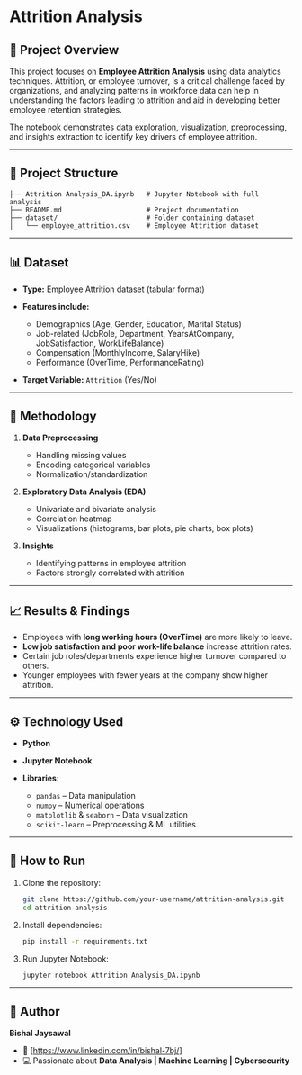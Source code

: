 # Attrition Analysis

## 📌 Project Overview

This project focuses on **Employee Attrition Analysis** using data analytics techniques. Attrition, or employee turnover, is a critical challenge faced by organizations, and analyzing patterns in workforce data can help in understanding the factors leading to attrition and aid in developing better employee retention strategies.

The notebook demonstrates data exploration, visualization, preprocessing, and insights extraction to identify key drivers of employee attrition.

---

## 📂 Project Structure

```
├── Attrition Analysis_DA.ipynb   # Jupyter Notebook with full analysis
├── README.md                     # Project documentation
├── dataset/                      # Folder containing dataset
│   └── employee_attrition.csv    # Employee Attrition dataset

```

---

## 📊 Dataset

* **Type:** Employee Attrition dataset (tabular format)
* **Features include:**

  * Demographics (Age, Gender, Education, Marital Status)
  * Job-related (JobRole, Department, YearsAtCompany, JobSatisfaction, WorkLifeBalance)
  * Compensation (MonthlyIncome, SalaryHike)
  * Performance (OverTime, PerformanceRating)
* **Target Variable:** `Attrition` (Yes/No)

---

## 🔎 Methodology

1. **Data Preprocessing**

   * Handling missing values
   * Encoding categorical variables
   * Normalization/standardization

2. **Exploratory Data Analysis (EDA)**

   * Univariate and bivariate analysis
   * Correlation heatmap
   * Visualizations (histograms, bar plots, pie charts, box plots)

3. **Insights**

   * Identifying patterns in employee attrition
   * Factors strongly correlated with attrition

---

## 📈 Results & Findings

* Employees with **long working hours (OverTime)** are more likely to leave.
* **Low job satisfaction and poor work-life balance** increase attrition rates.
* Certain job roles/departments experience higher turnover compared to others.
* Younger employees with fewer years at the company show higher attrition.
---

## ⚙️ Technology Used

* **Python**
* **Jupyter Notebook**
* **Libraries:**

  * `pandas` – Data manipulation
  * `numpy` – Numerical operations
  * `matplotlib` & `seaborn` – Data visualization
  * `scikit-learn` – Preprocessing & ML utilities

---

## 🚀 How to Run

1. Clone the repository:

   ```bash
   git clone https://github.com/your-username/attrition-analysis.git
   cd attrition-analysis
   ```

2. Install dependencies:

   ```bash
   pip install -r requirements.txt
   ```

3. Run Jupyter Notebook:

   ```bash
   jupyter notebook Attrition Analysis_DA.ipynb
   ```

---

## 👤 Author

**Bishal Jaysawal**

* 📧 [https://www.linkedin.com/in/bishal-7bj/]
* 💻 Passionate about **Data Analysis | Machine Learning | Cybersecurity**
